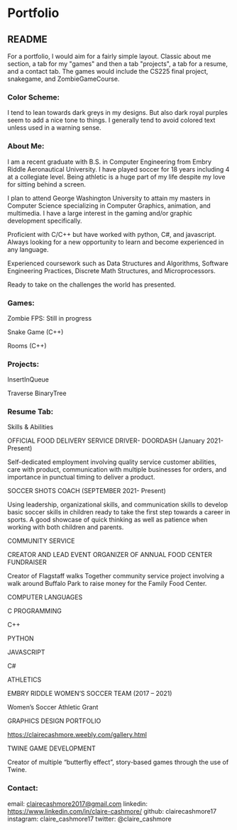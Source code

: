 # Portfolio
## README 

For a portfolio, I would aim for a fairly simple layout. Classic about me section, a tab for my "games" and then a tab
"projects", a tab for a resume, and a contact tab. The games would include the CS225 final project, snakegame, and ZombieGameCourse.

### Color Scheme:
I tend to lean towards dark greys in my designs. But also dark royal purples seem to add a nice tone to things. I generally
tend to avoid colored text unless used in a warning sense.

### About Me:

I am a recent graduate with B.S. in Computer Engineering from Embry Riddle Aeronautical University. I have played soccer for 18 years including 4 at a collegiate level. Being athletic is a huge part of my life despite my love for sitting behind a screen.

I plan to attend George Washington University to attain my masters in Computer Science specializing in Computer Graphics, animation, and multimedia. I have a large interest in the gaming and/or graphic development specifically.

Proficient with C/C++ but have worked with python, C#, and javascript. Always looking for a new opportunity to learn and become experienced in any language.

Experienced coursework such as Data Structures and Algorithms, Software Engineering Practices, Discrete Math Structures, and Microprocessors.

Ready to take on the challenges the world has presented.


### Games:

Zombie FPS: Still in progress

Snake Game (C++)

Rooms (C++)


### Projects:

InsertInQueue

Traverse BinaryTree



### Resume Tab:

 

Skills & Abilities 

OFFICIAL FOOD DELIVERY SERVICE DRIVER- DOORDASH (January 2021- Present) 

Self-dedicated employment involving quality service customer abilities, care with product, communication with multiple businesses for orders, and importance in punctual timing to deliver a product. 

SOCCER SHOTS COACH (SEPTEMBER 2021- Present) 

Using leadership, organizational skills, and communication skills to develop basic soccer skills in children ready to take the first step towards a career in sports. A good showcase of quick thinking as well as patience when working with both children and parents. 

COMMUNITY SERVICE 

CREATOR AND LEAD EVENT ORGANIZER OF ANNUAL FOOD CENTER FUNDRAISER 

Creator of Flagstaff walks Together community service project involving a walk around Buffalo Park to raise money for the Family Food Center. 

COMPUTER LANGUAGES 

C PROGRAMMING 

C++ 

PYTHON 

JAVASCRIPT 

C# 

ATHLETICS 

EMBRY RIDDLE WOMEN’S SOCCER TEAM (2017 – 2021) 

Women’s Soccer Athletic Grant 


GRAPHICS DESIGN PORTFOLIO 

https://clairecashmore.weebly.com/gallery.html 

TWINE GAME DEVELOPMENT 

Creator of multiple “butterfly effect”, story-based games through the use of Twine. 


### Contact:

email: clairecashmore2017@gmail.com
linkedin: https://www.linkedin.com/in/claire-cashmore/
github: clairecashmore17
instagram: claire_cashmore17
twitter: @claire_cashmore
